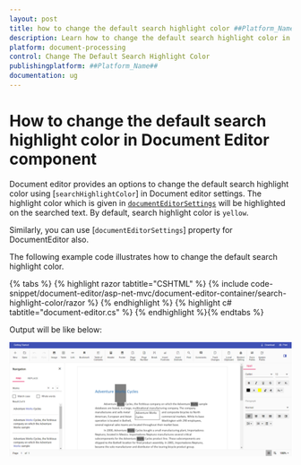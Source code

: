 ```yaml
---
layout: post
title: how to change the default search highlight color ##Platform_Name## Document Editor Component
description: Learn how to change the default search highlight color in Syncfusion ##Platform_Name## Document Editor component of Syncfusion Essential JS 2 and more.
platform: document-processing
control: Change The Default Search Highlight Color
publishingplatform: ##Platform_Name##
documentation: ug
---
```


# How to change the default search highlight color in Document Editor component

Document editor provides an options to change the default search highlight color using [`searchHighlightColor`] in Document editor settings. The highlight color which is given in [`documentEditorSettings`](https://help.syncfusion.com/cr/aspnetcore-js2/Syncfusion.EJ2.DocumentEditor.DocumentEditorContainer.html#Syncfusion_EJ2_DocumentEditor_DocumentEditorContainer_DocumentEditorSettings) will be highlighted on the searched text. By default, search highlight color is `yellow`.

Similarly, you can use [`documentEditorSettings`] property for DocumentEditor also.

The following example code illustrates how to change the default search highlight color.


{% tabs %}
{% highlight razor tabtitle="CSHTML" %}
{% include code-snippet/document-editor/asp-net-mvc/document-editor-container/search-highlight-color/razor %}
{% endhighlight %}
{% highlight c# tabtitle="document-editor.cs" %}
{% endhighlight %}{% endtabs %}


Output will be like below:

![How to change the default search highlight color](../images/search-color.png)
